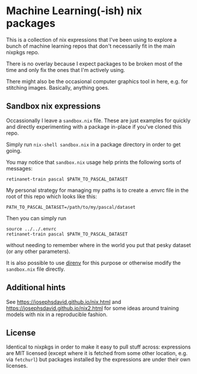 # Machine Learning(-ish) nix packages

This is a collection of nix expressions that I've been using to explore a bunch of machine learning repos that don't necessarily fit in the main nixpkgs repo.

There is no overlay because I expect packages to be broken most of the time and only fix the ones that I'm actively using.

There might also be the occasional computer graphics tool in here, e.g. for stitching images. Basically, anything goes.

## Sandbox nix expressions

Occassionally I leave a `sandbox.nix` file. These are just examples for quickly and directly experimenting with a package in-place if you've cloned this repo.

Simply run `nix-shell sandbox.nix` in a package directory in order to get going.

You may notice that `sandbox.nix` usage help prints the following sorts of messages:

    retinanet-train pascal $PATH_TO_PASCAL_DATASET

My personal strategy for managing my paths is to create a .envrc file in the root of this repo which looks like this:

    PATH_TO_PASCAL_DATASET=/path/to/my/pascal/dataset

Then you can simply run

    source ../../.envrc
    retinanet-train pascal $PATH_TO_PASCAL_DATASET

without needing to remember where in the world you put that pesky dataset (or any other parameters).

It is also possible to use [direnv](https://direnv.net/) for this purpose or otherwise modify the `sandbox.nix` file directly.

## Additional hints

See https://josephsdavid.github.io/nix.html and https://josephsdavid.github.io/nix2.html for some ideas around training models with nix in a reproducible fashion.

## License

Identical to nixpkgs in order to make it easy to pull stuff across: expressions are MIT licensed (except where it is fetched from some other location, e.g. via `fetchurl`) but packages installed by the expressions are under their own licenses.

